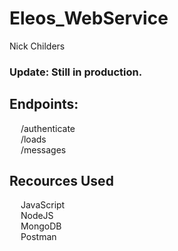 # Eleos_WebService
Nick Childers
### Update: Still in production.

## Endpoints:
&emsp; /authenticate <br /> 
&emsp; /loads <br />
&emsp; /messages <br />
 
## Recources Used
&emsp; JavaScript <br /> 
&emsp; NodeJS <br /> 
&emsp; MongoDB <br /> 
&emsp; Postman <br /> 